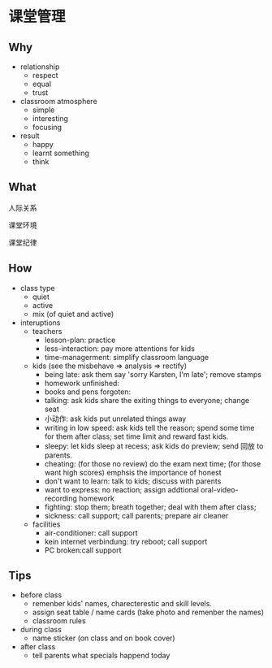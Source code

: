 # 课堂管理

## Why

- relationship
    - respect
    - equal
    - trust
- classroom atmosphere
    - simple
    - interesting
    - focusing
- result
    - happy
    - learnt something
    - think

## What

人际关系

课堂环境

课堂纪律

## How

- class type
    - quiet
    - active
    - mix (of quiet and active)
- interuptions
    - teachers
        - lesson-plan: practice
        - less-interaction: pay more attentions for kids
        - time-managerment: simplify classroom language
    - kids (see the misbehave => analysis => rectify)
        - being late: ask them say 'sorry Karsten, I'm late'; remove stamps
        - homework unfinished: 
        - books and pens forgoten: 
        - talking: ask kids share the exiting things to everyone; change seat
        - 小动作: ask kids put unrelated things away
        - writing in low speed: ask kids tell the reason; spend some time for them after class; set time limit and reward fast kids.
        - sleepy: let kids sleep at recess; ask kids do preview; send 回放 to parents.
        - cheating: (for those no review) do the exam next time; (for those want high scores) emphsis the importance of honest
        - don't want to learn: talk to kids; discuss with parents
        - want to express: no reaction; assign addtional oral-video-recording homework
        - fighting: stop them; breath together; deal with them after class;
        - sickness: call support; call parents; prepare air cleaner
    - facilities
        - air-conditioner: call support
        - kein internet verbindung: try reboot; call support
        - PC broken:call support 

## Tips

- before class
    - remenber kids' names, charecterestic and skill levels.
    - assign seat table / name cards (take photo and remenber the names)
    - classroom rules
- during class
    - name sticker (on class and on book cover)
- after class
    - tell parents what specials happend today